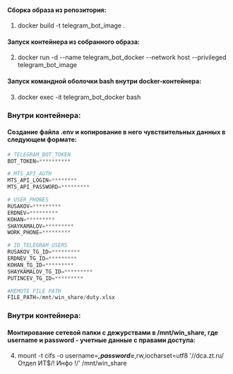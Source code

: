 #### Сборка образа из репозитория:
1. docker build -t telegram_bot_image .
   
#### Запуск контейнера из собранного образа:
2. docker run -d --name telegram_bot_docker --network host  --privileged telegram_bot_image
   
#### Запуск командной оболочки bash внутри docker-контейнера:
3. docker exec -it telegram_bot_docker bash

### Внутри контейнера:
#### Создание файла .env и копирование в него чувствительных данных в следующем формате:
```python
# TELEGRAM_BOT_TOKEN
BOT_TOKEN=**********

# MTS_API_AUTH
MTS_API_LOGIN=********
MTS_API_PASSWORD=*********

# USER_PHONES
RUSAKOV=*********
ERDNEV=*********
KOHAN=*********
SHAYKAMALOV=*********
WORK_PHONE=*********

# ID_TELEGRAM_USERS
RUSAKOV_TG_ID=*********
ERDNEV_TG_ID=*********
KOHAN_TG_ID=*********
SHAYKAMALOV_TG_ID=*********
PUTINCEV_TG_ID=*********

#REMOTE FILE PATH
FILE_PATH=/mnt/win_share/duty.xlsx
```

### Внутри контейнера:
#### Монтирование сетевой папки с дежурствами в /mnt/win_share, где username и password - учетные данные с правами доступа:
4. mount -t cifs -o username=***,password=***,rw,iocharset=utf8 '//dca.zt.ru/Отдел ИТ$/! Инфо !/' /mnt/win_share
 
